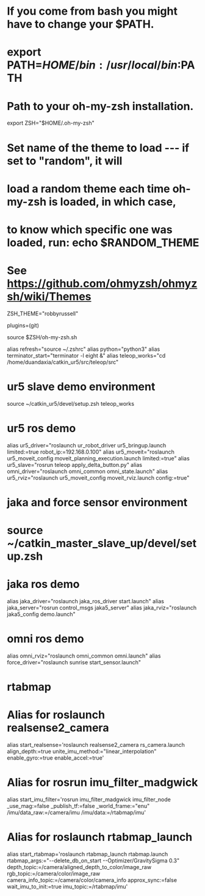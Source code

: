 # If you come from bash you might have to change your $PATH.
# export PATH=$HOME/bin:/usr/local/bin:$PATH

# Path to your oh-my-zsh installation.
export ZSH="$HOME/.oh-my-zsh"

# Set name of the theme to load --- if set to "random", it will
# load a random theme each time oh-my-zsh is loaded, in which case,
# to know which specific one was loaded, run: echo $RANDOM_THEME
# See https://github.com/ohmyzsh/ohmyzsh/wiki/Themes
ZSH_THEME="robbyrussell"

plugins=(git)

source $ZSH/oh-my-zsh.sh

alias refresh="source ~/.zshrc"
alias python="python3"
alias terminator_start="terminator -l eight &"
alias teleop_works="cd /home/duandaxia/catkin_ur5/src/teleop/src"
# ur5 slave demo environment
source ~/catkin_ur5/devel/setup.zsh
teleop_works

# ur5 ros demo
alias ur5_driver="roslaunch ur_robot_driver ur5_bringup.launch limited:=true robot_ip:=192.168.0.100"
alias ur5_moveit="roslaunch ur5_moveit_config moveit_planning_execution.launch limited:=true"
alias ur5_slave="rosrun teleop apply_delta_button.py"
alias omni_driver="roslaunch omni_common omni_state.launch"
alias ur5_rviz="roslaunch ur5_moveit_config moveit_rviz.launch config:=true"

# jaka and force sensor environment
# source ~/catkin_master_slave_up/devel/setup.zsh

# jaka ros demo
alias jaka_driver="roslaunch jaka_ros_driver start.launch"
alias jaka_server="rosrun control_msgs jaka5_server"
alias jaka_rviz="roslaunch jaka5_config demo.launch"


# omni ros demo
alias omni_rviz="roslaunch omni_common omni.launch"
alias force_driver="roslaunch sunrise start_sensor.launch"


# rtabmap
# Alias for roslaunch realsense2_camera
alias start_realsense='roslaunch realsense2_camera rs_camera.launch align_depth:=true unite_imu_method:="linear_interpolation" enable_gyro:=true enable_accel:=true'
# Alias for rosrun imu_filter_madgwick
alias start_imu_filter='rosrun imu_filter_madgwick imu_filter_node _use_mag:=false _publish_tf:=false _world_frame:="enu" /imu/data_raw:=/camera/imu /imu/data:=/rtabmap/imu'
# Alias for roslaunch rtabmap_launch
alias start_rtabmap='roslaunch rtabmap_launch rtabmap.launch rtabmap_args:="--delete_db_on_start --Optimizer/GravitySigma 0.3" depth_topic:=/camera/aligned_depth_to_color/image_raw rgb_topic:=/camera/color/image_raw camera_info_topic:=/camera/color/camera_info approx_sync:=false wait_imu_to_init:=true imu_topic:=/rtabmap/imu'

